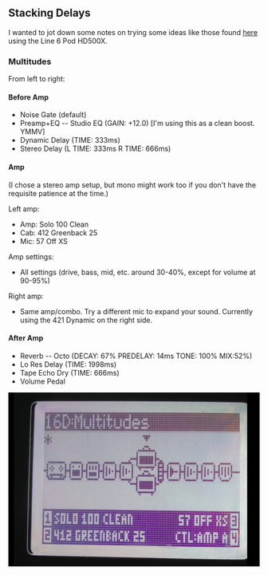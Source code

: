 ## Stacking Delays ##

I wanted to jot down some notes on trying some ideas like those found [here](https://www.youtube.com/watch?v=bBsRmJ4QHwM) using the Line 6 Pod HD500X.


### Multitudes ###

From left to right:

#### Before Amp ####

* Noise Gate (default)
* Preamp+EQ -- Studio EQ (GAIN: +12.0) [I'm using this as a clean boost. YMMV]
* Dynamic Delay (TIME: 333ms)
* Stereo Delay (L TIME: 333ms R TIME: 666ms)

#### Amp ####

(I chose a stereo amp setup, but mono might work too if you don't have the requisite patience at the time.)

Left amp:

* Amp: Solo 100 Clean
* Cab: 412 Greenback 25 
* Mic: 57 Off XS

Amp settings:

* All settings (drive, bass, mid, etc. around 30-40%, except for volume at 90-95%)

Right amp:

* Same amp/combo. Try a different mic to expand your sound. Currently using the 421 Dynamic on the right side.

#### After Amp ####

* Reverb -- Octo (DECAY: 67% PREDELAY: 14ms TONE: 100% MIX:52%)
* Lo Res Delay (TIME: 1998ms)
* Tape Echo Dry (TIME: 666ms)
* Volume Pedal


![Patch image](https://raw.githubusercontent.com/joedougherty/writing/drafts/assets/multitudes_patch.png)
